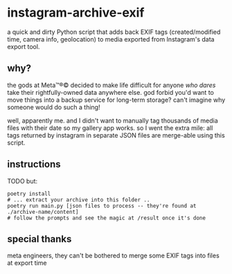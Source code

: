 # instagram-archive-exif

a quick and dirty Python script that adds back EXIF tags (created/modified time, camera info, geolocation) to media exported from Instagram's data export tool.

## why?

the gods at Meta™®© decided to make life difficult for anyone _who dares_ take their rightfully-owned data anywhere else. god forbid you'd want to move things into a backup service for long-term storage? can't imagine why someone would do such a thing! 

well, apparently me. and I didn't want to manually tag thousands of media files with their date so my gallery app works. so I went the extra mile: all tags returned by instagram in separate JSON files are merge-able using this script. 

## instructions

TODO but:

```
poetry install
# ... extract your archive into this folder ..
poetry run main.py [json files to process -- they're found at ./archive-name/content]
# follow the prompts and see the magic at /result once it's done
```

## special thanks
meta engineers, they can't be bothered to merge some EXIF tags into files at export time